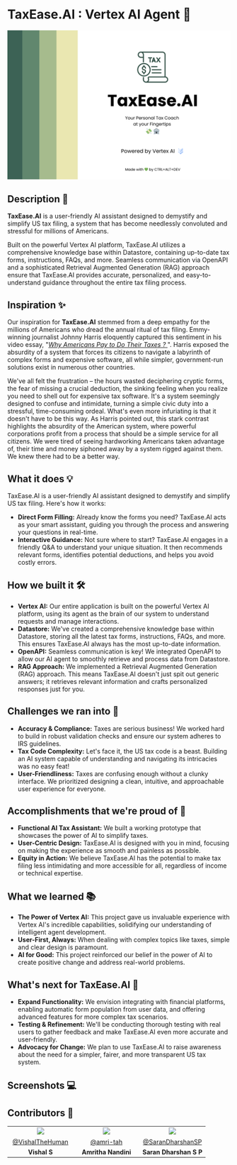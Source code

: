 # **TaxEase.AI : Vertex AI Agent 🤖**

![TaxEase.AI Banner](assets/banner.png)

## **Description 📃**

**TaxEase.AI** is a user-friendly AI assistant designed to demystify and simplify US tax filing, a system that has become needlessly convoluted and stressful for millions of Americans. 

Built on the powerful Vertex AI platform, TaxEase.AI utilizes a comprehensive knowledge base within Datastore, containing up-to-date tax forms, instructions, FAQs, and more. Seamless communication via OpenAPI and a sophisticated Retrieval Augmented Generation (RAG) approach ensure that TaxEase.AI provides accurate, personalized, and easy-to-understand guidance throughout the entire tax filing process. 

## **Inspiration ✨**

Our inspiration for **TaxEase.AI** stemmed from a deep empathy for the millions of Americans who dread the annual ritual of tax filing.  Emmy-winning journalist Johnny Harris eloquently captured this sentiment in his video essay, 
 "[*Why Americans Pay to Do Their Taxes ?* ](https://www.youtube.com/watch?v=ZhV4Z76mXrI)". Harris exposed the absurdity of a system that forces its citizens to navigate a labyrinth of complex forms and expensive software, all while simpler, government-run solutions exist in numerous other countries. 

We've all felt the frustration – the hours wasted deciphering cryptic forms, the fear of missing a crucial deduction, the sinking feeling when you realize you need to shell out for expensive tax software. It's a system seemingly designed to confuse and intimidate, turning a simple civic duty into a stressful, time-consuming ordeal. What's even more infuriating is that it doesn't have to be this way.  As Harris pointed out, this stark contrast highlights the absurdity of the American system, where powerful corporations profit from a process that should be a simple service for all citizens. We were tired of seeing hardworking Americans taken advantage of, their time and money siphoned away by a system rigged against them. We knew there had to be a better way. 

## **What it does  💡**

TaxEase.AI is a user-friendly AI assistant designed to demystify and simplify US tax filing.  Here's how it works:

* **Direct Form Filling:** Already know the forms you need? TaxEase.AI acts as your smart assistant, guiding you through the process and answering your questions in real-time. 
* **Interactive Guidance:**  Not sure where to start? TaxEase.AI  engages in a friendly Q&A to understand your unique situation. It then recommends relevant forms, identifies potential deductions, and helps you avoid costly errors. 

## **How we built it  🛠️**

* **Vertex AI:**  Our entire application is built on the powerful Vertex AI platform, using its agent as the brain of our system to understand requests and manage interactions.
* **Datastore:** We've created a comprehensive knowledge base within Datastore, storing all the latest tax forms, instructions, FAQs, and more. This ensures TaxEase.AI always has the most up-to-date information.
* **OpenAPI:** Seamless communication is key! We integrated OpenAPI to allow our AI agent to smoothly retrieve and process data from Datastore.
* **RAG Approach:** We implemented a Retrieval Augmented Generation (RAG) approach. This means TaxEase.AI doesn't just spit out generic answers; it retrieves relevant information and crafts personalized responses just for you. 

## **Challenges we ran into  🚧**

* **Accuracy & Compliance:**  Taxes are serious business! We worked hard to build in robust validation checks and ensure our system adheres to IRS guidelines.
* **Tax Code Complexity:** Let's face it, the US tax code is a beast.  Building an AI system capable of understanding and navigating its intricacies was no easy feat!
* **User-Friendliness:**  Taxes are confusing enough without a clunky interface.  We prioritized designing a clean, intuitive, and approachable user experience for everyone. 

## **Accomplishments that we're proud of 🎉**

* **Functional AI Tax Assistant:** We built a working prototype that showcases the power of AI to simplify taxes.
* **User-Centric Design:**  TaxEase.AI is designed with you in mind, focusing on making the experience as smooth and painless as possible.
* **Equity in Action:** We believe TaxEase.AI has the potential to make tax filing less intimidating and more accessible for all, regardless of income or technical expertise. 

## **What we learned  📚**

* **The Power of Vertex AI:** This project gave us invaluable experience with Vertex AI's incredible capabilities, solidifying our understanding of intelligent agent development.
* **User-First, Always:** When dealing with complex topics like taxes, simple and clear design is paramount. 
* **AI for Good:**  This project reinforced our belief in the power of AI to create positive change and address real-world problems.

## **What's next for TaxEase.AI 🚀**

* **Expand Functionality:**  We envision integrating with financial platforms, enabling automatic form population from user data, and offering advanced features for more complex tax scenarios.
* **Testing & Refinement:** We'll be conducting thorough testing with real users to gather feedback and make TaxEase.AI even more accurate and user-friendly.
* **Advocacy for Change:**  We plan to use TaxEase.AI to raise awareness about the need for a simpler, fairer, and more transparent US tax system.  

## **Screenshots 💻**

## **Contributors 🦖**
<table style="width:100%; text-align:center;border: none;">
    <tr>
        <td style="width:33.33%;"><img src="https://github.com/VishalTheHuman.png/" style="width:100%; height:auto;"></td>
        <td style="width:33.33%;"><img src="https://github.com/amri-tah.png/" style="width:100%; height:auto;"></td>
        <td style="width:33.33%;"><img src="https://github.com/SaranDharshanSP.png/" style="width:120%; height:auto;"></td>
    </tr>
    <tr>
        <td><a href="https://github.com/VishalTheHuman" style="display:block; margin:auto;">@VishalTheHuman</a></td>
        <td><a href="https://github.com/amri-tah" style="display:block; margin:auto;">@amri-tah</a></td>
        <td><a href="https://github.com/SaranDharshanSP" style="display:block; margin:auto;">@SaranDharshanSP</a></td>
    </tr>
    <tr>
        <td><b style="display:block; margin:auto;">Vishal S</b></td>
        <td><b style="display:block; margin:auto;">Amritha Nandini</b></td>
        <td><b style="display:block; margin:auto;">Saran Dharshan S P</b></td>
    </tr>
</table>
